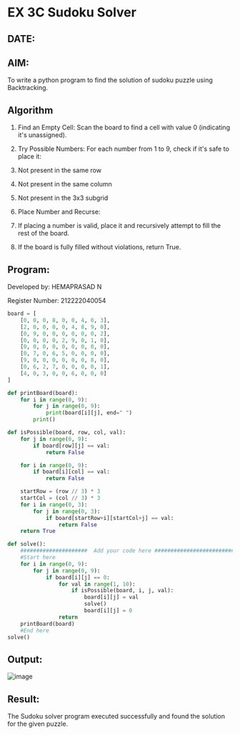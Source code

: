 # EX 3C Sudoku Solver
## DATE:
## AIM:
To write a python program to find the solution of sudoku puzzle using Backtracking.


## Algorithm
1. Find an Empty Cell: Scan the board to find a cell with value 0 (indicating it's unassigned).

2. Try Possible Numbers: For each number from 1 to 9, check if it's safe to place it:

3. Not present in the same row

4. Not present in the same column

5. Not present in the 3x3 subgrid

6. Place Number and Recurse:

7. If placing a number is valid, place it and recursively attempt to fill the rest of the board.

8. If the board is fully filled without violations, return True.



## Program:
Developed by: HEMAPRASAD N

Register Number:  212222040054

```python
board = [
    [0, 0, 0, 8, 0, 0, 4, 0, 3],
    [2, 0, 0, 0, 0, 4, 8, 9, 0],
    [0, 9, 0, 0, 0, 0, 0, 0, 2],
    [0, 0, 0, 0, 2, 9, 0, 1, 0],
    [0, 0, 0, 0, 0, 0, 0, 0, 0],
    [0, 7, 0, 6, 5, 0, 0, 0, 0],
    [9, 0, 0, 0, 0, 0, 0, 8, 0],
    [0, 6, 2, 7, 0, 0, 0, 0, 1],
    [4, 0, 3, 0, 0, 6, 0, 0, 0]
]

def printBoard(board):
    for i in range(0, 9):
        for j in range(0, 9):
            print(board[i][j], end=" ")
        print()

def isPossible(board, row, col, val):
    for j in range(0, 9):
        if board[row][j] == val:
            return False

    for i in range(0, 9):
        if board[i][col] == val:
            return False

    startRow = (row // 3) * 3
    startCol = (col // 3) * 3
    for i in range(0, 3):
        for j in range(0, 3):
            if board[startRow+i][startCol+j] == val:
                return False
    return True

def solve():
    #####################  Add your code here #########################
    #Start here
    for i in range(0, 9):
        for j in range(0, 9):
            if board[i][j] == 0:
                for val in range(1, 10):
                    if isPossible(board, i, j, val):
                        board[i][j] = val
                        solve()
                        board[i][j] = 0
                return
    printBoard(board)
    #End here
solve()

```

## Output:
![image](https://github.com/user-attachments/assets/7867ffb1-90b6-49dc-bfec-cd496607e99b)


## Result:
The Sudoku solver program executed successfully and found the solution for the given puzzle.

